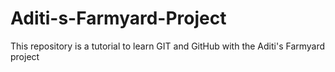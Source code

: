 # Aditi-s-Farmyard-Project
This repository is a tutorial to learn GIT and GitHub with the Aditi's Farmyard project
